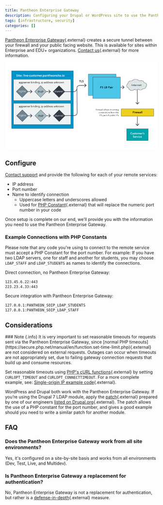 ```yaml
---
title: Pantheon Enterprise Gateway
description: Configuring your Drupal or WordPress site to use the Pantheon Enterprise Gateway as a defense-in-depth solution to access systems behind firewalls.
tags: [infrastructure, security]
categories: []
---
```

[Pantheon Enterprise Gateway](https://pantheon.io/features/secure-integration){.external} creates a secure tunnel between your firewall and your public facing website. This is available for sites within Enterprise and EDU+ organizations. [Contact us](https://pantheon.io/pantheon-enterprise){.external} for more information.

![pantheon enterprise gateway](/source/docs/assets/images/PEG_diagram.png)

## Configure
[Contact support](/docs/getting-support) and provide the following for each of your remote services:

* IP address
* Port number
* Name to identify connection
   - Uppercase letters and underscores allowed
  -  Used for [PHP Constant](https://secure.php.net/manual/en/language.constants.php){.external} that will replace the numeric port number in your code

Once setup is complete on our end, we'll provide you with the information you need to use the Pantheon Enterprise Gateway.

###  Example Connections with PHP Constants

Please note that any code you're using to connect to the remote service must accept a PHP Constant for the port number. For example: If you have two LDAP servers, one for staff and another for students, you may choose `LDAP_STAFF` and `LDAP_STUDENTS` as names to identify the connections.

Direct connection, no Pantheon Enterprise Gateway:
```nohighlight
123.45.6.22:443
223.23.4.33:443
```

Secure integration with Pantheon Enterprise Gateway:
```nohighlight
127.0.0.1:PANTHEON_SOIP_LDAP_STUDENTS
127.0.0.1:PANTHEON_SOIP_LDAP_STAFF
```

## Considerations

<div class="alert alert-info" markdown="1">
### Note {.info}
It is very important to set reasonable timeouts for requests sent via the Pantheon Enterprise Gateway, since [normal PHP timeouts](https://secure.php.net/manual/en/function.set-time-limit.php){.external} are not considered on external requests. Outages can occur when timeouts are not appropriately set, due to failing gateway connection requests that build up and consume resources.
</div>

Set reasonable timeouts using [PHP's cURL functions](https://secure.php.net/manual/en/function.curl-setopt.php){.external} by setting `CURLOPT_TIMEOUT` and `CURLOPT_CONNECTTIMEOUT`. For a more complete example, see: [Single-origin IP example code](https://github.com/pantheon-systems/soip-example){.external}.

WordPress and Drupal both work with the Pantheon Enterprise Gateway. If you’re using the Drupal 7 LDAP module, apply the [patch](https://www.drupal.org/files/issues/ldap_php-constant-port_1.patch){.external} prepared by one of our engineers [listed on Drupal.org](https://www.drupal.org/node/2283273){.external}. The patch allows the use of a PHP constant for the port number, and gives a good example should you need to write a similar patch for another module.

## FAQ

### Does the Pantheon Enterprise Gateway work from all site environments?

Yes, it's configured on a site-by-site basis and works from all environments (Dev, Test, Live, and Multidev).

### Is Pantheon Enterprise Gateway a replacement for authentication?

No, Pantheon Enterprise Gateway is not a replacement for authentication, but rather is a [defense-in-depth](https://en.wikipedia.org/wiki/Defense_in_depth_%28computing%29){.external} measure.
